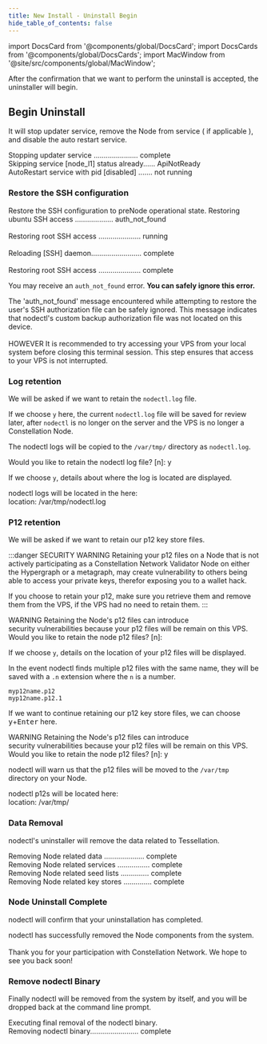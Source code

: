 ```yaml
---
title: New Install - Uninstall Begin
hide_table_of_contents: false
---
```

<intro-end />

import DocsCard from '@components/global/DocsCard';
import DocsCards from '@components/global/DocsCards';
import MacWindow from '@site/src/components/global/MacWindow';

<head>
  <title>Constellation Network Automation with nodectl</title>
  <meta
    name="description"
    content="nodectl uninstall a nodectl installation"
  />
</head>

After the confirmation that we want to perform the uninstall is accepted, the uninstaller will begin.

## Begin Uninstall

It will stop updater service, remove the Node from service ( if applicable ), and disable the auto restart service.

<MacWindow>
Stopping updater service ...................... complete<br />                             
Skipping service [node_l1] status already...... ApiNotReady<br />
AutoRestart service with pid [disabled] ....... not running<br />   
</MacWindow>

### Restore the SSH configuration

Restore the SSH configuration to preNode operational state. 
<MacWindow>
Restoring ubuntu SSH access ................... auth_not_found <br />                      
Restoring root SSH access ..................... running<br />                      
Reloading [SSH] daemon......................... complete <br />                         
Restoring root SSH access ..................... complete<br />
</MacWindow>  

You may receive an `auth_not_found` error.  **You can safely ignore this error.**

<MacWindow>
The 'auth_not_found' message encountered while attempting to restore the user's SSH authorization file can be safely ignored. This message indicates that nodectl's custom backup authorization file was not located on this device.<br />
<br />
HOWEVER  It is recommended to try accessing your VPS from your local system before closing this terminal session. This step ensures that access to your VPS is not interrupted.<br />
</MacWindow>

### Log retention

We will be asked if we want to retain the `nodectl.log` file.  

If we choose `y` here, the current `nodectl.log` file will be saved for review later, after `nodectl` is no longer on the server and the VPS is no longer a Constellation Node.

The nodectl logs will be copied to the `/var/tmp/` directory as `nodectl.log`.

<MacWindow>
Would you like to retain the nodectl log file? [n]: y
</MacWindow>

If we choose `y`, details about where the log is located are displayed.

<MacWindow>
nodectl logs will be located in the here:<br />
location: /var/tmp/nodectl.log<br />
</MacWindow>

### P12 retention

We will be asked if we want to retain our p12 key store files.

:::danger SECURITY WARNING
Retaining your p12 files on a Node that is not actively participating as a Constellation Network Validator Node on either the Hypergraph or a metagraph, may create vulnerability to others being able to access your private keys, therefor exposing you to a wallet hack.  

If you choose to retain your p12, make sure you retrieve them and remove them from the VPS, if the VPS had no need to retain them.
:::

<MacWindow>
WARNING  Retaining the Node's p12 files can introduce<br />
security vulnerabilities because your p12 files will be remain on this VPS.<br />
Would you like to retain the node p12 files? [n]:<br />
</MacWindow>

If we choose `y`, details on the location of your p12 files will be displayed.

In the event nodectl finds multiple p12 files with the same name, they will be saved with a `.n` extension where the `n` is a number.

```
myp12name.p12
myp12name.p12.1
```

If we want to continue retaining our p12 key store files, we can choose <kbd>y</kbd>+<kbd>Enter</kbd> here.

<MacWindow>
  WARNING  Retaining the Node's p12 files can introduce<br />
  security vulnerabilities because your p12 files will be remain on this VPS.<br />
  Would you like to retain the node p12 files? [n]: y <br />
</MacWindow>

nodectl will warn us that the p12 files will be moved to the `/var/tmp` directory on your Node.

<MacWindow>
nodectl p12s will be located here:<br />
location: /var/tmp/<br />
</MacWindow>

### Data Removal

nodectl's uninstaller will remove the data related to Tessellation.

<MacWindow>
Removing Node related data .................... complete<br />
Removing Node related services ................ complete<br />
Removing Node related seed lists .............. complete<br />
Removing Node related key stores .............. complete<br />
</MacWindow>

### Node Uninstall Complete

nodectl will confirm that your uninstallation has completed.

<MacWindow>
nodectl has successfully removed the Node components from the system.<br />
<br />
Thank you for your participation with Constellation Network. We hope to see you back soon!<br />
</MacWindow>

### Remove nodectl Binary

Finally nodectl will be removed from the system by itself, and you will be dropped back at the command line prompt.

<MacWindow>
Executing final removal of the nodectl binary.<br />
Removing nodectl binary........................ complete<br />
</MacWindow>